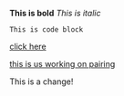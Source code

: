 **This is bold**
_This is italic_

```
This is code block
```
[click here](http://www.google.com)

[this is us working on pairing](https://i.gyazo.com/d61519c7e0cdb1a7d860abc7b6e62548.jpg)

This is a change!